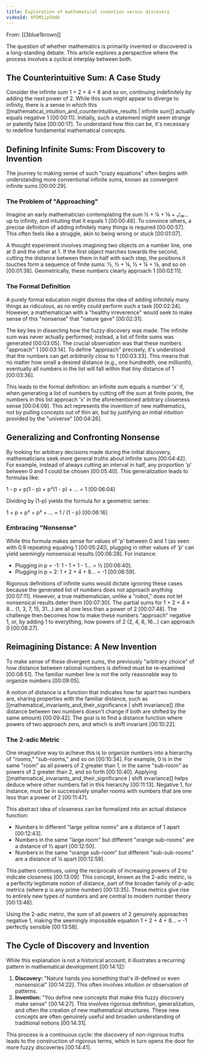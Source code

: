```yaml
---
title: Exploration of mathematical invention versus discovery
videoId: XFDM1ip5HdU
---
```


From: [[3blue1brown]] <br/> 

The question of whether mathematics is primarily invented or discovered is a long-standing debate. This article explores a perspective where the process involves a cyclical interplay between both.

## The Counterintuitive Sum: A Case Study
Consider the infinite sum 1 + 2 + 4 + 8 and so on, continuing indefinitely by adding the next power of 2. While this sum might appear to diverge to infinity, there is a sense in which this [[mathematical_intuition_and_counterintuitive_results | infinite sum]] actually equals negative 1 <a class="yt-timestamp" data-t="00:00:11">[00:00:11]</a>. Initially, such a statement might seem strange or patently false <a class="yt-timestamp" data-t="00:00:17">[00:00:17]</a>. To understand how this can be, it's necessary to redefine fundamental mathematical concepts.

## Defining Infinite Sums: From Discovery to Invention
The journey to making sense of such "crazy equations" often begins with understanding more conventional infinite sums, known as convergent infinite sums <a class="yt-timestamp" data-t="00:00:29">[00:00:29]</a>.

### The Problem of "Approaching"
Imagine an early mathematician contemplating the sum ½ + ¼ + ⅛ + ₁/₁₆... up to infinity, and intuiting that it equals 1 <a class="yt-timestamp" data-t="00:00:48">[00:00:48]</a>. To convince others, a precise definition of adding infinitely many things is required <a class="yt-timestamp" data-t="00:00:57">[00:00:57]</a>. This often feels like a struggle, akin to being wrong or stuck <a class="yt-timestamp" data-t="00:01:07">[00:01:07]</a>.

A thought experiment involves imagining two objects on a number line, one at 0 and the other at 1. If the first object marches towards the second, cutting the distance between them in half with each step, the positions it touches form a sequence of finite sums: ½, ½ + ¼, ½ + ¼ + ⅛, and so on <a class="yt-timestamp" data-t="00:01:38">[00:01:38]</a>. Geometrically, these numbers clearly approach 1 <a class="yt-timestamp" data-t="00:02:11">[00:02:11]</a>.

### The Formal Definition
A purely formal education might dismiss the idea of adding infinitely many things as ridiculous, as no entity could perform such a task <a class="yt-timestamp" data-t="00:02:24">[00:02:24]</a>. However, a mathematician with a "healthy irreverence" would seek to make sense of this "nonsense" that "nature gave" <a class="yt-timestamp" data-t="00:02:31">[00:02:31]</a>.

The key lies in dissecting how the fuzzy discovery was made. The infinite sum was never actually performed; instead, a list of finite sums was generated <a class="yt-timestamp" data-t="00:03:05">[00:03:05]</a>. The crucial observation was that these numbers "approach" 1 <a class="yt-timestamp" data-t="00:03:14">[00:03:14]</a>. To define "approach" precisely, it's understood that the numbers can get *arbitrarily close* to 1 <a class="yt-timestamp" data-t="00:03:33">[00:03:33]</a>. This means that no matter how small a desired distance (e.g., one hundredth, one millionth), eventually all numbers in the list will fall within that tiny distance of 1 <a class="yt-timestamp" data-t="00:03:36">[00:03:36]</a>.

This leads to the formal definition: an infinite sum equals a number 'x' if, when generating a list of numbers by cutting off the sum at finite points, the numbers in this list approach 'x' in the aforementioned arbitrary closeness sense <a class="yt-timestamp" data-t="00:04:09">[00:04:09]</a>. This act represents the invention of new mathematics, not by pulling concepts out of thin air, but by justifying an initial intuition provided by the "universe" <a class="yt-timestamp" data-t="00:04:26">[00:04:26]</a>.

## Generalizing and Confronting Nonsense
By looking for arbitrary decisions made during the initial discovery, mathematicians seek more general truths about infinite sums <a class="yt-timestamp" data-t="00:04:42">[00:04:42]</a>. For example, instead of always cutting an interval in half, any proportion 'p' between 0 and 1 could be chosen <a class="yt-timestamp" data-t="00:05:40">[00:05:40]</a>. This generalization leads to formulas like:

1 - p + p(1 - p) + p²(1 - p) + ... = 1 <a class="yt-timestamp" data-t="00:06:04">[00:06:04]</a>

Dividing by (1-p) yields the formula for a geometric series:

1 + p + p² + p³ + ... = 1 / (1 - p) <a class="yt-timestamp" data-t="00:06:16">[00:06:16]</a>

### Embracing "Nonsense"
While this formula makes sense for values of 'p' between 0 and 1 (as seen with 0.9 repeating equaling 1 <a class="yt-timestamp" data-t="00:05:24">[00:05:24]</a>), plugging in other values of 'p' can yield seemingly nonsensical results <a class="yt-timestamp" data-t="00:06:28">[00:06:28]</a>. For instance:
*   Plugging in p = -1: 1 - 1 + 1 - 1... = ½ <a class="yt-timestamp" data-t="00:06:40">[00:06:40]</a>.
*   Plugging in p = 2: 1 + 2 + 4 + 8... = -1 <a class="yt-timestamp" data-t="00:06:59">[00:06:59]</a>.

Rigorous definitions of infinite sums would dictate ignoring these cases because the generated list of numbers does not approach anything <a class="yt-timestamp" data-t="00:07:11">[00:07:11]</a>. However, a true mathematician, unlike a "robot," does not let nonsensical results deter them <a class="yt-timestamp" data-t="00:07:30">[00:07:30]</a>. The partial sums for 1 + 2 + 4 + 8... (1, 3, 7, 15, 31...) are all one less than a power of 2 <a class="yt-timestamp" data-t="00:07:48">[00:07:48]</a>. The challenge then becomes how to make these numbers "approach" negative 1, or, by adding 1 to everything, how powers of 2 (2, 4, 8, 16...) can approach 0 <a class="yt-timestamp" data-t="00:08:27">[00:08:27]</a>.

## Reimagining Distance: A New Invention
To make sense of these divergent sums, the previously "arbitrary choice" of how distance between rational numbers is defined must be re-examined <a class="yt-timestamp" data-t="00:08:51">[00:08:51]</a>. The familiar number line is not the only reasonable way to organize numbers <a class="yt-timestamp" data-t="00:09:05">[00:09:05]</a>.

A notion of distance is a function that indicates how far apart two numbers are, sharing properties with the familiar distance, such as [[mathematical_invariants_and_their_significance | shift invariance]] (the distance between two numbers doesn't change if both are shifted by the same amount) <a class="yt-timestamp" data-t="00:09:42">[00:09:42]</a>. The goal is to find a distance function where powers of two approach zero, and which is shift invariant <a class="yt-timestamp" data-t="00:10:22">[00:10:22]</a>.

### The 2-adic Metric
One imaginative way to achieve this is to organize numbers into a hierarchy of "rooms," "sub-rooms," and so on <a class="yt-timestamp" data-t="00:10:34">[00:10:34]</a>. For example, 0 is in the same "room" as all powers of 2 greater than 1, in the same "sub-room" as powers of 2 greater than 2, and so forth <a class="yt-timestamp" data-t="00:10:40">[00:10:40]</a>. Applying [[mathematical_invariants_and_their_significance | shift invariance]] helps deduce where other numbers fall in this hierarchy <a class="yt-timestamp" data-t="00:11:13">[00:11:13]</a>. Negative 1, for instance, must be in successively smaller rooms with numbers that are one less than a power of 2 <a class="yt-timestamp" data-t="00:11:47">[00:11:47]</a>.

This abstract idea of closeness can be formalized into an actual distance function:
*   Numbers in different "large yellow rooms" are a distance of 1 apart <a class="yt-timestamp" data-t="00:12:43">[00:12:43]</a>.
*   Numbers in the same "large room" but different "orange sub-rooms" are a distance of ½ apart <a class="yt-timestamp" data-t="00:12:50">[00:12:50]</a>.
*   Numbers in the same "orange sub-room" but different "sub-sub-rooms" are a distance of ¼ apart <a class="yt-timestamp" data-t="00:12:59">[00:12:59]</a>.

This pattern continues, using the reciprocals of increasing powers of 2 to indicate closeness <a class="yt-timestamp" data-t="00:13:09">[00:13:09]</a>. This concept, known as the 2-adic metric, is a perfectly legitimate notion of distance, part of the broader family of p-adic metrics (where p is any prime number) <a class="yt-timestamp" data-t="00:13:35">[00:13:35]</a>. These metrics give rise to entirely new types of numbers and are central to modern number theory <a class="yt-timestamp" data-t="00:13:48">[00:13:48]</a>.

Using the 2-adic metric, the sum of all powers of 2 genuinely approaches negative 1, making the seemingly impossible equation 1 + 2 + 4 + 8... = -1 perfectly sensible <a class="yt-timestamp" data-t="00:13:58">[00:13:58]</a>.

## The Cycle of Discovery and Invention
While this explanation is not a historical account, it illustrates a recurring pattern in mathematical development <a class="yt-timestamp" data-t="00:14:12">[00:14:12]</a>:
1.  **Discovery:** "Nature hands you something that's ill-defined or even nonsensical" <a class="yt-timestamp" data-t="00:14:22">[00:14:22]</a>. This often involves intuition or observation of patterns.
2.  **Invention:** "You define new concepts that make this fuzzy discovery make sense" <a class="yt-timestamp" data-t="00:14:27">[00:14:27]</a>. This involves rigorous definition, generalization, and often the creation of new mathematical structures. These new concepts are often genuinely useful and broaden understanding of traditional notions <a class="yt-timestamp" data-t="00:14:31">[00:14:31]</a>.

This process is a continuous cycle: the discovery of non-rigorous truths leads to the construction of rigorous terms, which in turn opens the door for more fuzzy discoveries <a class="yt-timestamp" data-t="00:14:41">[00:14:41]</a>.